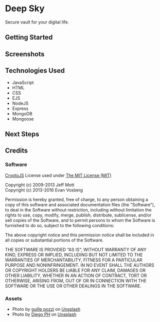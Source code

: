 # Deep Sky

Secure vault for your digital life.

## Getting Started

## Screenshots

## Technologies Used

- JavaScript
- HTML
- CSS
- EJS
- NodeJS
- Express
- MongoDB
- Mongoose

## Next Steps

## Credits

### Software

[CryptoJS](https://github.com/brix/crypto-js/blob/develop/LICENSE) License used under [The MIT License (MIT)](http://opensource.org/licenses/MIT)

Copyright (c) 2009-2013 Jeff Mott  
Copyright (c) 2013-2016 Evan Vosberg

Permission is hereby granted, free of charge, to any person obtaining a copy
of this software and associated documentation files (the "Software"), to deal
in the Software without restriction, including without limitation the rights
to use, copy, modify, merge, publish, distribute, sublicense, and/or sell
copies of the Software, and to permit persons to whom the Software is
furnished to do so, subject to the following conditions:

The above copyright notice and this permission notice shall be included in
all copies or substantial portions of the Software.

THE SOFTWARE IS PROVIDED "AS IS", WITHOUT WARRANTY OF ANY KIND, EXPRESS OR
IMPLIED, INCLUDING BUT NOT LIMITED TO THE WARRANTIES OF MERCHANTABILITY,
FITNESS FOR A PARTICULAR PURPOSE AND NONINFRINGEMENT. IN NO EVENT SHALL THE
AUTHORS OR COPYRIGHT HOLDERS BE LIABLE FOR ANY CLAIM, DAMAGES OR OTHER
LIABILITY, WHETHER IN AN ACTION OF CONTRACT, TORT OR OTHERWISE, ARISING FROM,
OUT OF OR IN CONNECTION WITH THE SOFTWARE OR THE USE OR OTHER DEALINGS IN
THE SOFTWARE.

### Assets

- Photo by <a href="https://unsplash.com/@guillepozzi?utm_source=unsplash&utm_medium=referral&utm_content=creditCopyText">guille pozzi</a> on <a href="https://unsplash.com/s/photos/night-sky?utm_source=unsplash&utm_medium=referral&utm_content=creditCopyText">Unsplash</a>
- Photo by <a href="https://unsplash.com/@jdiegoph?utm_source=unsplash&utm_medium=referral&utm_content=creditCopyText">Diego PH</a> on <a href="https://unsplash.com/s/photos/night-sky?utm_source=unsplash&utm_medium=referral&utm_content=creditCopyText">Unsplash</a>
  
